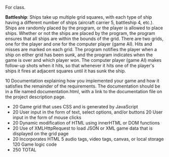 For class.

**Battleship**: Ships take up multiple grid squares, with each type of ship having a different number of ships (aircraft carrier 5, battleship 4, etc.). Ships are randomly placed by the program, or the player is allowed to place ships. Whether or not the ships are placed by the program, the program ensures that all ships are within the bounds of the grid. There are two grids, one for the player and one for the computer player (game AI). Hits and misses are marked on each grid. The program notifies the player when a ship on either grid has been sunk, and the program indicates when the game is over and which player won. The computer player (game AI) makes follow-up shots when it hits, so that whenever it hits one of the player's ships it fires at adjacent squares until it has sunk the ship.



10   Documentation explaining how you implemented your game and how it satisfies the remainder of the requirements. The documentation should be in a file named documentation.html, with a link to the documentation file on the project description page.
* 20   Game grid that uses CSS and is generated by JavaScript
* 20   User input in the form of text, select options, and/or buttons
20   User input in the form of mouse clicks
* 20   Dynamic modification of HTML using innerHTML or DOM functions
* 20   Use of XMLHttpRequest to load JSON or XML game data that is displayed on the grid page
* 20   Incorporates HTML 5 audio tags, video tags, canvas, or local storage
120  Game logic code
* 250  TOTAL
